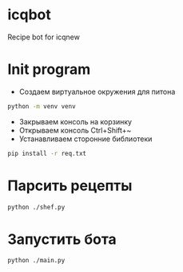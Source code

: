 # icqbot
Recipe bot for icqnew

# Init program

* Создаем виртуальное окружения для питона
```sh
python -m venv venv  
```
* Закрываем консоль на корзинку  
* Открываем консоль Ctrl+Shift+~  
* Устанавливаем сторонние библиотеки
```sh
pip install -r req.txt
```

# Парсить рецепты

```sh
python ./shef.py
```

# Запустить бота

```sh
python ./main.py
```